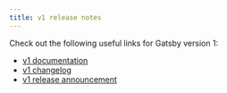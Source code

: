 ```yaml
---
title: v1 release notes
---
```


Check out the following useful links for Gatsby version 1:

- [v1 documentation](https://v1.gatsbyjs.org/)
- [v1 changelog](https://github.com/gatsbyjs/gatsby/blob/master/CHANGELOG.md#100---2017-07-06)
- [v1 release announcement](/blog/gatsby-v1/)
